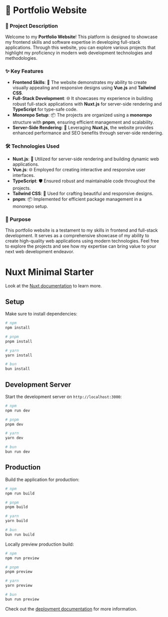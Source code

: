 # 🌟 Portfolio Website

### 📖 Project Description
Welcome to my **Portfolio Website**! This platform is designed to showcase my frontend skills and software expertise in developing full-stack applications. Through this website, you can explore various projects that highlight my proficiency in modern web development technologies and methodologies.

### ✨ Key Features
- **Frontend Skills**: 🎨 The website demonstrates my ability to create visually appealing and responsive designs using **Vue.js** and **Tailwind CSS**.
- **Full-Stack Development**: 🌐 It showcases my experience in building robust full-stack applications with **Nuxt.js** for server-side rendering and **TypeScript** for type-safe code.
- **Monorepo Setup**: 📦 The projects are organized using a **monorepo** structure with **pnpm**, ensuring efficient management and scalability.
- **Server-Side Rendering**: 🚀 Leveraging **Nuxt.js**, the website provides enhanced performance and SEO benefits through server-side rendering.

### 🛠️ Technologies Used
- **Nuxt.js**: 🚀 Utilized for server-side rendering and building dynamic web applications.
- **Vue.js**: 🌐 Employed for creating interactive and responsive user interfaces.
- **TypeScript**: 🛡️ Ensured robust and maintainable code throughout the projects.
- **Tailwind CSS**: 🎨 Used for crafting beautiful and responsive designs.
- **pnpm**: 📦 Implemented for efficient package management in a monorepo setup.

### 🎯 Purpose
This portfolio website is a testament to my skills in frontend and full-stack development. It serves as a comprehensive showcase of my ability to create high-quality web applications using modern technologies. Feel free to explore the projects and see how my expertise can bring value to your next web development endeavor.







# Nuxt Minimal Starter

Look at the [Nuxt documentation](https://nuxt.com/docs/getting-started/introduction) to learn more.

## Setup

Make sure to install dependencies:

```bash
# npm
npm install

# pnpm
pnpm install

# yarn
yarn install

# bun
bun install
```

## Development Server

Start the development server on `http://localhost:3000`:

```bash
# npm
npm run dev

# pnpm
pnpm dev

# yarn
yarn dev

# bun
bun run dev
```

## Production

Build the application for production:

```bash
# npm
npm run build

# pnpm
pnpm build

# yarn
yarn build

# bun
bun run build
```

Locally preview production build:

```bash
# npm
npm run preview

# pnpm
pnpm preview

# yarn
yarn preview

# bun
bun run preview
```

Check out the [deployment documentation](https://nuxt.com/docs/getting-started/deployment) for more information.
